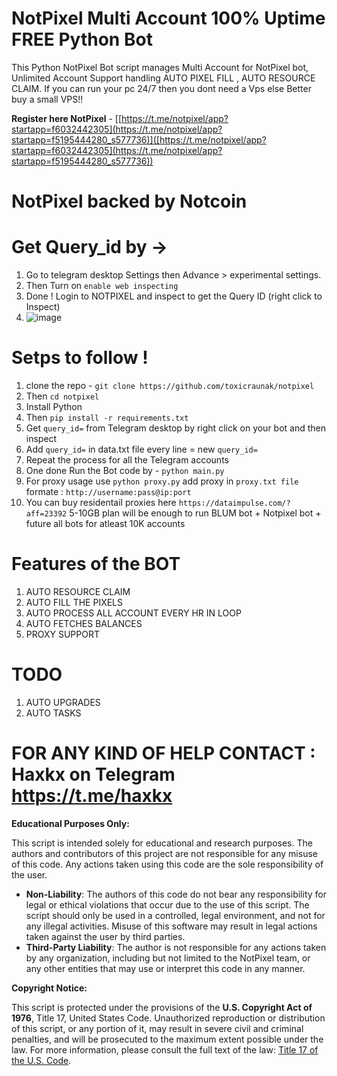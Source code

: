 # NotPixel Multi Account 100% Uptime FREE Python Bot

This Python NotPixel Bot script manages Multi Account for NotPixel bot, Unlimited Account Support handling AUTO PIXEL FILL , AUTO RESOURCE CLAIM. If you can run your pc 24/7 then you dont need a Vps else Better buy a small VPS!!

**Register here NotPixel** - [[https://t.me/notpixel/app?startapp=f6032442305](https://t.me/notpixel/app?startapp=f5195444280_s577736)]([https://t.me/notpixel/app?startapp=f6032442305](https://t.me/notpixel/app?startapp=f5195444280_s577736))

# NotPixel backed by Notcoin

# Get Query_id by ->

1. Go to telegram desktop Settings then Advance > experimental settings.
2. Then Turn on `enable web inspecting`
3. Done ! Login to NOTPIXEL and inspect to get the Query ID (right click to Inspect)
4. ![image](https://github.com/user-attachments/assets/6be1fce1-923b-4f0b-b1e2-71c845e58580)


# Setps to follow !

1. clone the repo - `git clone https://github.com/toxicraunak/notpixel`
2. Then `cd notpixel`
3. Install Python
4. Then `pip install -r requirements.txt`
6. Get `query_id=` from Telegram desktop by right click on your bot and then inspect
7. Add `query_id=` in data.txt file every line = new `query_id=`
8. Repeat the process for all the Telegram accounts
9. One done Run the Bot code by - `python main.py`
10. For proxy usage use `python proxy.py` add proxy in `proxy.txt file ` formate : `http://username:pass@ip:port`
11. You can buy residentail proxies here `https://dataimpulse.com/?aff=23392` 5-10GB plan will be enough to run BLUM bot + Notpixel bot + future all bots for atleast 10K accounts

# Features of the BOT

1. AUTO RESOURCE CLAIM
2. AUTO FILL THE PIXELS
3. AUTO PROCESS ALL ACCOUNT EVERY HR IN LOOP
4. AUTO FETCHES BALANCES
5. PROXY SUPPORT

# TODO

1. AUTO UPGRADES
2. AUTO TASKS

# FOR ANY KIND OF HELP CONTACT : Haxkx on Telegram https://t.me/haxkx

**Educational Purposes Only:**

This script is intended solely for educational and research purposes. The authors and contributors of this project are not responsible for any misuse of this code. Any actions taken using this code are the sole responsibility of the user.

- **Non-Liability**: The authors of this code do not bear any responsibility for legal or ethical violations that occur due to the use of this script. The script should only be used in a controlled, legal environment, and not for any illegal activities. Misuse of this software may result in legal actions taken against the user by third parties.
- **Third-Party Liability**: The author is not responsible for any actions taken by any organization, including but not limited to the NotPixel team, or any other entities that may use or interpret this code in any manner.

**Copyright Notice:**

This script is protected under the provisions of the **U.S. Copyright Act of 1976**, Title 17, United States Code. Unauthorized reproduction or distribution of this script, or any portion of it, may result in severe civil and criminal penalties, and will be prosecuted to the maximum extent possible under the law.
For more information, please consult the full text of the law: [Title 17 of the U.S. Code](https://www.copyright.gov/title17/).


